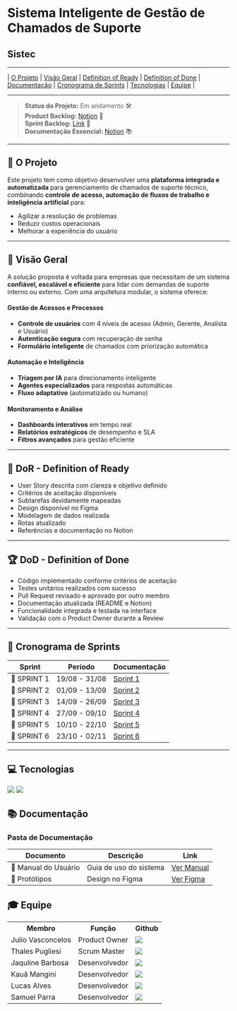 # Sistema Inteligente de Gestão de Chamados de Suporte

## Sistec

---

| [O Projeto](#projeto) | [Visão Geral](#visao)  | [Definition of Ready](#dor)  | [Definition of Done](#dod) | [Documentação](#documentacao) | [Cronograma de Sprints](#sprint) | [Tecnologias](#tecnologias) | [Equipe](#equipe) |

---

> **Status do Projeto:** Em andamento 🛠️  
> **Product Backlog:** [Notion](https://tar-stay-ec9.notion.site/Product-Backlog-1c25872c0a9281afa45cee6072936a2c?pvs=4) 📄  
> **Sprint Backlog:** [Link](https://github.com/T4lesbyte/Sistec/blob/main/Sprint-Backlog.md) 📄  
> **Documentação Essencial:** [Notion](https://tar-stay-ec9.notion.site/Ciclo-de-Vida-de-um-Chamado-1c25872c0a9281bcb642ee620d554c95?pvs=) 📚

---

## 📁 O Projeto <a id="projeto"></a>

Este projeto tem como objetivo desenvolver uma **plataforma integrada e automatizada** para gerenciamento de chamados de suporte técnico, combinando **controle de acesso, automação de fluxos de trabalho e inteligência artificial** para:

- Agilizar a resolução de problemas
- Reduzir custos operacionais
- Melhorar a experiência do usuário

---

## 🧭 Visão Geral <a id="visao"></a>

A solução proposta é voltada para empresas que necessitam de um sistema **confiável, escalável e eficiente** para lidar com demandas de suporte interno ou externo. Com uma arquitetura modular, o sistema oferece:

#### Gestão de Acessos e Processos
- **Controle de usuários** com 4 níveis de acesso (Admin, Gerente, Analista e Usuário)
- **Autenticação segura** com recuperação de senha
- **Formulário inteligente** de chamados com priorização automática

#### Automação e Inteligência
- **Triagem por IA** para direcionamento inteligente
- **Agentes especializados** para respostas automáticas
- **Fluxo adaptativo** (automatizado ou humano)

#### Monitoramento e Análise
- **Dashboards interativos** em tempo real
- **Relatórios estratégicos** de desempenho e SLA
- **Filtros avançados** para gestão eficiente

---

## 🏃‍ DoR - Definition of Ready <a id="dor"></a>
 
- User Story descrita com clareza e objetivo definido
- Critérios de aceitação disponíveis
- Subtarefas devidamente mapeadas
- Design disponível no Figma
- Modelagem de dados realizada
- Rotas atualizado
- Referências e documentação no Notion

---

## 🏆 DoD - Definition of Done <a id="dod"></a>
 
- Código implementado conforme critérios de aceitação
- Testes unitários realizados com sucesso
- Pull Request revisado e aprovado por outro membro
- Documentação atualizada (README e Notion)
- Funcionalidade integrada e testada na interface
- Validação com o Product Owner durante a Review

---

## 📅 Cronograma de Sprints <a id="sprint"></a>

| Sprint      | Período       | Documentação                                               |
| ----------- | :-----------: | ---------------------------------------------------------- |
| 🔖 SPRINT 1 | 19/08 - 31/08 | [Sprint 1](https://github.com/lucasleandro08/Projeto-de-Sistemas-Orientado-a-Objetos/issues/1) |
| 🔖 SPRINT 2 | 01/09 - 13/09 | [Sprint 2](https://github.com/lucasleandro08/Projeto-de-Sistemas-Orientado-a-Objetos/issues/2) |
| 🔖 SPRINT 3 | 14/09 - 26/09 | [Sprint 3](https://github.com/lucasleandro08/Projeto-de-Sistemas-Orientado-a-Objetos/issues/3) |
| 🔖 SPRINT 4 | 27/09 - 09/10 | [Sprint 4](https://github.com/lucasleandro08/Projeto-de-Sistemas-Orientado-a-Objetos/issues/4) |
| 🔖 SPRINT 5 | 10/10 - 22/10 | [Sprint 5](https://github.com/lucasleandro08/Projeto-de-Sistemas-Orientado-a-Objetos/issues/5) |
| 🔖 SPRINT 6 | 23/10 - 02/11 | [Sprint 6](https://github.com/lucasleandro08/Projeto-de-Sistemas-Orientado-a-Objetos/issues/6) |

---

## 💻 Tecnologias <a id="tecnologias"></a>
 
 <a href="https://github.com/"><img src="https://img.shields.io/badge/github-%23121011.svg?style=for-the-badge&logo=github&logoColor=white"/></a>
 <a href="https://www.figma.com/"><img src="https://img.shields.io/badge/Figma-F24E1E?style=for-the-badge&logo=figma&logoColor=white"/></a>

 ## 📚 Documentação <a id="documentacao"></a>

### Pasta de Documentação

| Documento | Descrição | Link |
|-----------|-----------|------|
| 📖 Manual do Usuário | Guia de uso do sistema | [Ver Manual](https://www.canva.com/design/DAGpV_CfDQ0/T2lIvDW_lV__wz6qthQFPA/view?utm_content=DAGpV_CfDQ0&utm_campaign=designshare&utm_medium=link2&utm_source=uniquelinks&utlId=hab6829a78a) |
| 🎨 Protótipos | Design no Figma | [Ver Figma](https://www.figma.com/design/FxSEOjV8WJS9jdf4EU5M33/Sistec-Admin?node-id=0-1&t=AQHPzJlVllva52uO-1) |

## 🎓 Equipe <a id="equipe"></a>

<div align="center">
  <table>
    <tr>
      <th>Membro</th>
      <th>Função</th>
      <th>Github</th>
    </tr>
    <tr>
      <td>Julio Vasconcelos</td>
      <td>Product Owner</td>
      <td><a href="https://github.com/JulioPVasconcelos"><img src="https://img.shields.io/badge/GitHub-100000?style=for-the-badge&logo=github&logoColor=white"</a>
    </td>
    </tr>
    <tr>
      <td>Thales Pugliesi</td>
      <td>Scrum Master</td>
      <td><a href="https://github.com/T4lesbyte"><img src="https://img.shields.io/badge/GitHub-100000?style=for-the-badge&logo=github&logoColor=white"></a></td>
    </tr>
    <tr>
      <td>Jaquline Barbosa</td>
      <td>Desenvolvedor</td>
      <td><a href="https://github.com/JaqueRBarbosa"><img src="https://img.shields.io/badge/GitHub-100000?style=for-the-badge&logo=github&logoColor=white"></a>
      </td>
     </tr>
    <tr>
      <td>Kauã Mangini</td>
      <td>Desenvolvedor</td>
      <td><a href="https:"><img src="https://img.shields.io/badge/GitHub-100000?style=for-the-badge&logo=github&logoColor=white"></a></td>
     </tr>
    <tr>
      <td>Lucas Alves</td>
      <td>Desenvolvedor</td>
      <td><a href="https://github.com/lucasleandro08"><img src="https://img.shields.io/badge/GitHub-100000?style=for-the-badge&logo=github&logoColor=white"></a>
      </td>
    </tr>
    <tr>
      <td>Samuel Parra</td>
      <td>Desenvolvedor</td>
      <td><a href="https://github.com/samuel0021"><img src="https://img.shields.io/badge/GitHub-100000?style=for-the-badge&logo=github&logoColor=white"></a></td>
     </tr>
  </table>
</div>
